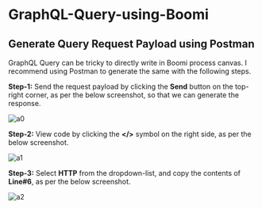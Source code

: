 # GraphQL-Query-using-Boomi

## Generate Query Request Payload using Postman
GraphQL Query can be tricky to directly write in Boomi process canvas. I recommend using Postman to generate the same with the following steps.

**Step-1:** Send the request payload by clicking the **Send** button on the top-right corner, as per the below screenshot, so that we can generate the response.

![a0](https://user-images.githubusercontent.com/12267939/205017655-5fe1ba42-3380-4e8c-b502-102b46cb6d71.JPG)

**Step-2:** View code by clicking the **</>** symbol on the right side, as per the below screenshot.

![a1](https://user-images.githubusercontent.com/12267939/205017951-1220196d-cd33-4b00-9850-46c0805ae8de.JPG)

**Step-3:** Select **HTTP** from the dropdown-list, and copy the contents of **Line#6**, as per the below screenshot.

![a2](https://user-images.githubusercontent.com/12267939/205018749-2987d9aa-c36c-4f67-b2a5-a53f730e0cf1.JPG)
